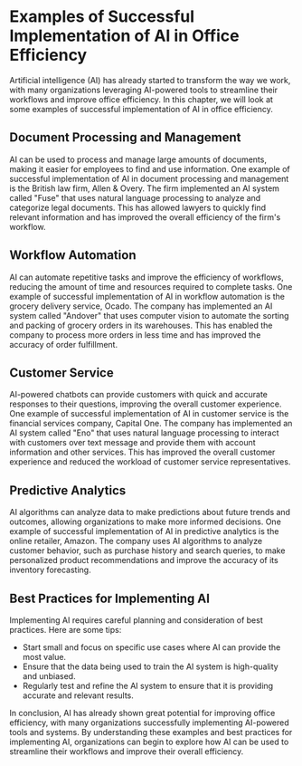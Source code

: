 # Examples of Successful Implementation of AI in Office Efficiency

Artificial intelligence (AI) has already started to transform the way we work, with many organizations leveraging AI-powered tools to streamline their workflows and improve office efficiency. In this chapter, we will look at some examples of successful implementation of AI in office efficiency.

Document Processing and Management
----------------------------------

AI can be used to process and manage large amounts of documents, making it easier for employees to find and use information. One example of successful implementation of AI in document processing and management is the British law firm, Allen \& Overy. The firm implemented an AI system called "Fuse" that uses natural language processing to analyze and categorize legal documents. This has allowed lawyers to quickly find relevant information and has improved the overall efficiency of the firm's workflow.

Workflow Automation
-------------------

AI can automate repetitive tasks and improve the efficiency of workflows, reducing the amount of time and resources required to complete tasks. One example of successful implementation of AI in workflow automation is the grocery delivery service, Ocado. The company has implemented an AI system called "Andover" that uses computer vision to automate the sorting and packing of grocery orders in its warehouses. This has enabled the company to process more orders in less time and has improved the accuracy of order fulfillment.

Customer Service
----------------

AI-powered chatbots can provide customers with quick and accurate responses to their questions, improving the overall customer experience. One example of successful implementation of AI in customer service is the financial services company, Capital One. The company has implemented an AI system called "Eno" that uses natural language processing to interact with customers over text message and provide them with account information and other services. This has improved the overall customer experience and reduced the workload of customer service representatives.

Predictive Analytics
--------------------

AI algorithms can analyze data to make predictions about future trends and outcomes, allowing organizations to make more informed decisions. One example of successful implementation of AI in predictive analytics is the online retailer, Amazon. The company uses AI algorithms to analyze customer behavior, such as purchase history and search queries, to make personalized product recommendations and improve the accuracy of its inventory forecasting.

Best Practices for Implementing AI
----------------------------------

Implementing AI requires careful planning and consideration of best practices. Here are some tips:

* Start small and focus on specific use cases where AI can provide the most value.
* Ensure that the data being used to train the AI system is high-quality and unbiased.
* Regularly test and refine the AI system to ensure that it is providing accurate and relevant results.

In conclusion, AI has already shown great potential for improving office efficiency, with many organizations successfully implementing AI-powered tools and systems. By understanding these examples and best practices for implementing AI, organizations can begin to explore how AI can be used to streamline their workflows and improve their overall efficiency.
